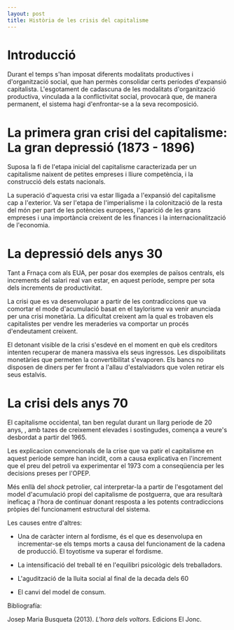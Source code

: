 ```yaml
---
layout: post
title: Història de les crisis del capitalisme
---
```


# Introducció

Durant el temps s'han imposat diferents modalitats productives i d'organització social, que han permès consolidar certs períodes d'expansió capitalista. L'esgotament de cadascuna de les modalitats d'organització productiva, vinculada a la conflictivitat social, provocarà que, de manera permanent, el sistema hagi d'enfrontar-se a la seva recomposició.

# La primera gran crisi del capitalisme: La gran depressió (1873 - 1896)

Suposa la fi de l'etapa inicial del capitalisme caracterizada per un capitalisme naixent de petites empreses i lliure competència, i la construcció dels estats nacionals.

La superació d'aquesta crisi va estar lligada a l'expansió del capitalisme cap a l'exterior. Va ser l'etapa de l'imperialisme i la colonització de la resta del món per part de les potències europees, l'aparició de les grans empreses i una importància creixent de les finances i la internacionalització de l'economia.


# La depressió dels anys 30

Tant a Frnaça com als EUA, per posar dos exemples de països centrals, els increments del salari real van estar, en aquest  període, sempre per sota dels increments de productivitat.

La crisi que es va desenvolupar a partir de les contradiccions que va comortar el mode d'acumulació basat en el taylorisme va venir anunciada per una crisi monetària. La dificultat creixent am la qual es trobaven els capitalistes per vendre les meraderies va comportar un procés d'endeutament creixent. 

El detonant visible de la crisi s'esdevé en el moment en què els creditors intenten recuperar de manera massiva els seus ingressos. Les dispoibilitats monetàries que permeten la convertibilitat s'evaporen. Els  bancs no disposen de diners per fer front a l'allau d'estalviadors que volen retirar els seus estalvis.

# La crisi dels anys 70

El capitalisme occidental, tan ben regulat durant un llarg periode de 20 anys, , amb tazes de creixement elevades i sostingudes, comença a veure's desbordat a partir del 1965. 

Les explicacion convencionals de la crise que va patir el capitalisme en aquest període sempre han incidit, com a causa explicativa en l'increment que el preu del petroli va experimentar el 1973 com a conseqüencia per les decisions preses per l'OPEP.

Més enllà del *shock* petrolier, cal interpretar-la a partir de l'esgotament del model d'acumulació propi del capitalisme de postguerra, que ara resultarà ineficaç a l'hora de continuar donant resposta a les potents contradiccions pròpies del funcionament estructural del sistema.

Les causes entre d'altres:

* Una de caràcter intern al fordisme, és el que es desenvolupa en incrementar-se els temps morts a causa del funcionament de la cadena de producció. El toyotisme va superar el fordisme.

* La intensificació del treball té en l'equilibri psicològic dels treballadors.

* L'agudització de la lluita social al final de la decada dels 60

* El canvi del model de consum.


Bibliografía:

Josep Maria Busqueta  (2013). *L'hora dels voltors*. Edicions El Jonc.